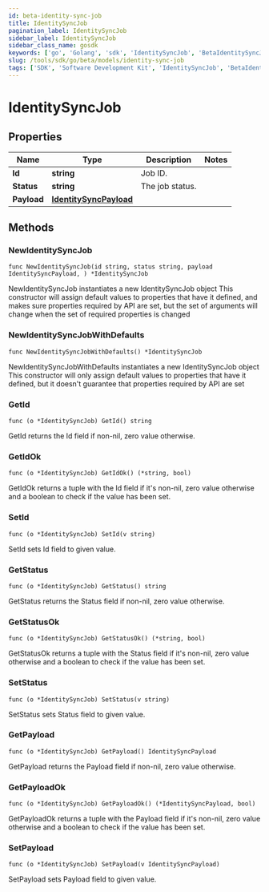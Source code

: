 ```yaml
---
id: beta-identity-sync-job
title: IdentitySyncJob
pagination_label: IdentitySyncJob
sidebar_label: IdentitySyncJob
sidebar_class_name: gosdk
keywords: ['go', 'Golang', 'sdk', 'IdentitySyncJob', 'BetaIdentitySyncJob'] 
slug: /tools/sdk/go/beta/models/identity-sync-job
tags: ['SDK', 'Software Development Kit', 'IdentitySyncJob', 'BetaIdentitySyncJob']
---
```


# IdentitySyncJob

## Properties

Name | Type | Description | Notes
------------ | ------------- | ------------- | -------------
**Id** | **string** | Job ID. | 
**Status** | **string** | The job status. | 
**Payload** | [**IdentitySyncPayload**](identity-sync-payload) |  | 

## Methods

### NewIdentitySyncJob

`func NewIdentitySyncJob(id string, status string, payload IdentitySyncPayload, ) *IdentitySyncJob`

NewIdentitySyncJob instantiates a new IdentitySyncJob object
This constructor will assign default values to properties that have it defined,
and makes sure properties required by API are set, but the set of arguments
will change when the set of required properties is changed

### NewIdentitySyncJobWithDefaults

`func NewIdentitySyncJobWithDefaults() *IdentitySyncJob`

NewIdentitySyncJobWithDefaults instantiates a new IdentitySyncJob object
This constructor will only assign default values to properties that have it defined,
but it doesn't guarantee that properties required by API are set

### GetId

`func (o *IdentitySyncJob) GetId() string`

GetId returns the Id field if non-nil, zero value otherwise.

### GetIdOk

`func (o *IdentitySyncJob) GetIdOk() (*string, bool)`

GetIdOk returns a tuple with the Id field if it's non-nil, zero value otherwise
and a boolean to check if the value has been set.

### SetId

`func (o *IdentitySyncJob) SetId(v string)`

SetId sets Id field to given value.


### GetStatus

`func (o *IdentitySyncJob) GetStatus() string`

GetStatus returns the Status field if non-nil, zero value otherwise.

### GetStatusOk

`func (o *IdentitySyncJob) GetStatusOk() (*string, bool)`

GetStatusOk returns a tuple with the Status field if it's non-nil, zero value otherwise
and a boolean to check if the value has been set.

### SetStatus

`func (o *IdentitySyncJob) SetStatus(v string)`

SetStatus sets Status field to given value.


### GetPayload

`func (o *IdentitySyncJob) GetPayload() IdentitySyncPayload`

GetPayload returns the Payload field if non-nil, zero value otherwise.

### GetPayloadOk

`func (o *IdentitySyncJob) GetPayloadOk() (*IdentitySyncPayload, bool)`

GetPayloadOk returns a tuple with the Payload field if it's non-nil, zero value otherwise
and a boolean to check if the value has been set.

### SetPayload

`func (o *IdentitySyncJob) SetPayload(v IdentitySyncPayload)`

SetPayload sets Payload field to given value.



